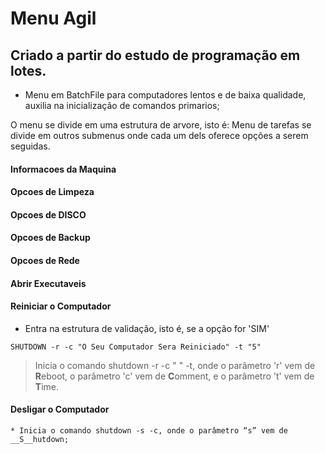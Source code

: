 # Menu Agil
## Criado a partir do estudo de programação em lotes.

 * Menu em BatchFile para computadores lentos e de baixa qualidade, auxilia na inicialização de comandos primarios;

 O menu se divide em uma estrutura de arvore, isto é: 
    Menu de tarefas se divide em outros submenus onde cada um dels oferece opções a serem seguidas.

#### Informacoes da Maquina     

#### Opcoes de Limpeza   

#### Opcoes de DISCO  

#### Opcoes de Backup  

#### Opcoes de Rede 

#### Abrir Executaveis


#### Reiniciar o Computador
* Entra na estrutura de validação, isto é, se a opção for 'SIM'

```
SHUTDOWN -r -c "O Seu Computador Sera Reiniciado" -t "5"
```

> Inicia o comando shutdown -r -c " " -t,
> onde o parâmetro 'r' vem de **R**eboot,
> o parâmetro 'c' vem de **C**omment,
> e o parâmetro 't' vem de **T**ime.


#### Desligar o Computador 
    * Inicia o comando shutdown -s -c, onde o parâmetro “s” vem de __S__hutdown;

